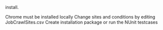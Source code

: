 install.

Chrome must be installed locally
Change sites and conditions by editing JobCrawlSites.csv
Create installation package or run the NUnit testcases